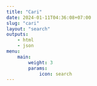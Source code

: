 ```yaml
---
title: "Cari"
date: 2024-01-11T04:36:08+07:00
slug: "cari"
layout: "search"
outputs:
    - html
    - json
menu:
    main:
        weight: 3
        params: 
            icon: search
---
```

